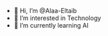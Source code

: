 - 👋 Hi, I’m @Alaa-Eltaib
- 👀 I’m interested in Technology
- 🌱 I’m currently learning AI



<!---
Alaa-Eltaib/Alaa-Eltaib is a ✨ special ✨ repository because its `README.md` (this file) appears on your GitHub profile.
You can click the Preview link to take a look at your changes.
--->
